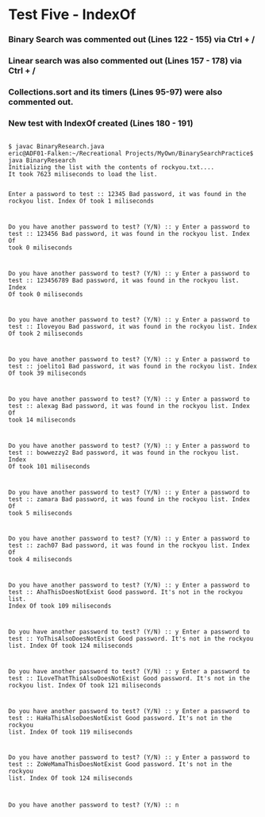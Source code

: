 # Test Five - IndexOf
### Binary Search was commented out (Lines 122 - 155) via Ctrl + /
### Linear search was also commented out (Lines 157 - 178) via Ctrl + /
### Collections.sort and its timers (Lines 95-97) were also commented out.
### New test with IndexOf created (Lines 180 - 191)

<code>
$ javac BinaryResearch.java 
eric@ADF01-Falken:~/Recreational Projects/MyOwn/BinarySearchPractice$ java BinaryResearch 
Initializing the list with the contents of rockyou.txt....
It took 7623 miliseconds to load the list.

Enter a password to test :: 12345
Bad password, it was found in the rockyou list.
Index Of took 1 miliseconds

Do you have another password to test? (Y/N) :: y
Enter a password to test :: 123456
Bad password, it was found in the rockyou list.
Index Of took 0 miliseconds

Do you have another password to test? (Y/N) :: y
Enter a password to test :: 123456789
Bad password, it was found in the rockyou list.
Index Of took 0 miliseconds

Do you have another password to test? (Y/N) :: y
Enter a password to test :: Iloveyou
Bad password, it was found in the rockyou list.
Index Of took 2 miliseconds

Do you have another password to test? (Y/N) :: y
Enter a password to test :: joelito1
Bad password, it was found in the rockyou list.
Index Of took 39 miliseconds

Do you have another password to test? (Y/N) :: y
Enter a password to test :: alexag
Bad password, it was found in the rockyou list.
Index Of took 14 miliseconds

Do you have another password to test? (Y/N) :: y
Enter a password to test :: bowwezzy2
Bad password, it was found in the rockyou list.
Index Of took 101 miliseconds

Do you have another password to test? (Y/N) :: y
Enter a password to test :: zamara
Bad password, it was found in the rockyou list.
Index Of took 5 miliseconds

Do you have another password to test? (Y/N) :: y
Enter a password to test :: zach07
Bad password, it was found in the rockyou list.
Index Of took 4 miliseconds

Do you have another password to test? (Y/N) :: y
Enter a password to test :: AhaThisDoesNotExist
Good password. It's not in the rockyou list.
Index Of took 109 miliseconds

Do you have another password to test? (Y/N) :: y
Enter a password to test :: YoThisAlsoDoesNotExist
Good password. It's not in the rockyou list.
Index Of took 124 miliseconds

Do you have another password to test? (Y/N) :: y
Enter a password to test :: ILoveThatThisAlsoDoesNotExist
Good password. It's not in the rockyou list.
Index Of took 121 miliseconds

Do you have another password to test? (Y/N) :: y
Enter a password to test :: HaHaThisAlsoDoesNotExist
Good password. It's not in the rockyou list.
Index Of took 119 miliseconds

Do you have another password to test? (Y/N) :: y
Enter a password to test :: ZoWeMamaThisDoesNotExist
Good password. It's not in the rockyou list.
Index Of took 124 miliseconds

Do you have another password to test? (Y/N) :: n
</code>